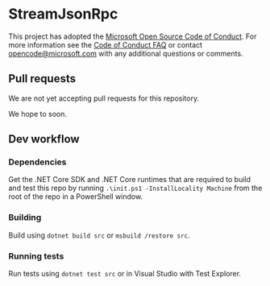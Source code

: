 # StreamJsonRpc

This project has adopted the [Microsoft Open Source Code of
Conduct](https://opensource.microsoft.com/codeofconduct/).
For more information see the [Code of Conduct
FAQ](https://opensource.microsoft.com/codeofconduct/faq/) or
contact [opencode@microsoft.com](mailto:opencode@microsoft.com)
with any additional questions or comments.

## Pull requests

We are not yet accepting pull requests for this repository.

We hope to soon.

## Dev workflow

### Dependencies

Get the .NET Core SDK and .NET Core runtimes that are required to build and test this repo by running `.\init.ps1 -InstallLocality Machine` from the root of the repo in a PowerShell window.

### Building

Build using `dotnet build src` or `msbuild /restore src`.

### Running tests

Run tests using `dotnet test src` or in Visual Studio with Test Explorer.
